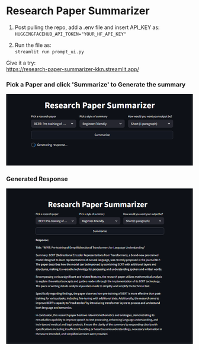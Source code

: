 # Research Paper Summarizer

1. Post pulling the repo, add a .env file and insert API_KEY as:<br>
`HUGGINGFACEHUB_API_TOKEN="YOUR_HF_API_KEY"`

2. Run the file as:<br>
   `streamlit run prompt_ui.py`

Give it a try:<br>
https://research-paper-summarizer-kkn.streamlit.app/
### Pick a Paper and click 'Summarize' to Generate the summary
![alt text](image.png)

### Generated Response
![alt text](image-1.png)
